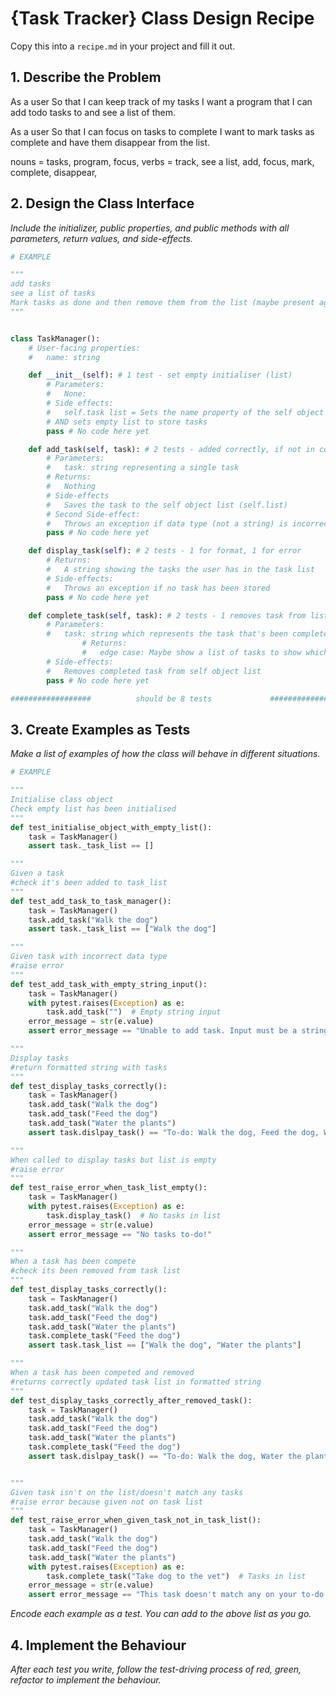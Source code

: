 # {Task Tracker} Class Design Recipe

Copy this into a `recipe.md` in your project and fill it out.

## 1. Describe the Problem

As a user
So that I can keep track of my tasks
I want a program that I can add todo tasks to and see a list of them.

As a user
So that I can focus on tasks to complete
I want to mark tasks as complete and have them disappear from the list.

nouns = tasks, program, focus, 
verbs = track, see a list, add, focus, mark, complete, disappear, 

## 2. Design the Class Interface

_Include the initializer, public properties, and public methods with all parameters, return values, and side-effects._

```python
# EXAMPLE

"""
add tasks
see a list of tasks
Mark tasks as done and then remove them from the list (maybe present again to check)
"""


class TaskManager():
    # User-facing properties:
    #   name: string

    def __init__(self): # 1 test - set empty initialiser (list)
        # Parameters:
        #   None: 
        # Side effects:
        #   self.task list = Sets the name property of the self object list
        # AND sets empty list to store tasks
        pass # No code here yet

    def add_task(self, task): # 2 tests - added correctly, if not in correct format throws error
        # Parameters:
        #   task: string representing a single task
        # Returns:
        #   Nothing
        # Side-effects
        #   Saves the task to the self object list (self.list)
        # Second Side-effect:
        #   Throws an exception if data type (not a string) is incorrect
        pass # No code here yet

    def display_task(self): # 2 tests - 1 for format, 1 for error
        # Returns:
        #   A string showing the tasks the user has in the task list
        # Side-effects:
        #   Throws an exception if no task has been stored
        pass # No code here yet

    def complete_task(self, task): # 2 tests - 1 removes task from list, 1 error if task doesn't match
        # Parameters:
        #   task: string which represents the task that's been completed
                # Returns:
                #   edge case: Maybe show a list of tasks to show which one to complete to help with spelling etc 
        # Side-effects:
        #   Removes completed task from self object list
        pass # No code here yet

##################          should be 8 tests             ###############
```
## 3. Create Examples as Tests

_Make a list of examples of how the class will behave in different situations._

``` python
# EXAMPLE

"""
Initialise class object
Check empty list has been initialised
"""
def test_initialise_object_with_empty_list():
    task = TaskManager()
    assert task._task_list == []

"""
Given a task
#check it's been added to task_list
"""
def test_add_task_to_task_manager():
    task = TaskManager()
    task.add_task("Walk the dog")
    assert task._task_list == ["Walk the dog"]

"""
Given task with incorrect data type 
#raise error 
"""
def test_add_task_with_empty_string_input():
    task = TaskManager()
    with pytest.raises(Exception) as e:
        task.add_task("")  # Empty string input
    error_message = str(e.value)
    assert error_message == "Unable to add task. Input must be a string"

"""
Display tasks
#return formatted string with tasks
"""
def test_display_tasks_correctly():
    task = TaskManager()
    task.add_task("Walk the dog")
    task.add_task("Feed the dog")
    task.add_task("Water the plants")
    assert task.dislpay_task() == "To-do: Walk the dog, Feed the dog, Water the plants."

"""
When called to display tasks but list is empty
#raise error 
"""
def test_raise_error_when_task_list_empty():
    task = TaskManager()
    with pytest.raises(Exception) as e:
        task.display_task()  # No tasks in list
    error_message = str(e.value)
    assert error_message == "No tasks to-do!"

"""
When a task has been compete
#check its been removed from task list
"""
def test_display_tasks_correctly():
    task = TaskManager()
    task.add_task("Walk the dog")
    task.add_task("Feed the dog")
    task.add_task("Water the plants")
    task.complete_task("Feed the dog")
    assert task.task_list == ["Walk the dog", "Water the plants"]

"""
When a task has been competed and removed
#returns correctly updated task list in formatted string 
"""
def test_display_tasks_correctly_after_removed_task():
    task = TaskManager()
    task.add_task("Walk the dog")
    task.add_task("Feed the dog")
    task.add_task("Water the plants")
    task.complete_task("Feed the dog")
    assert task.dislpay_task() == "To-do: Walk the dog, Water the plants."


"""
Given task isn't on the list/doesn't match any tasks
#raise error because given not on task list
"""
def test_raise_error_when_given_task_not_in_task_list():
    task = TaskManager()
    task.add_task("Walk the dog")
    task.add_task("Feed the dog")
    task.add_task("Water the plants")
    with pytest.raises(Exception) as e:
        task.complete_task("Take dog to the vet")  # Tasks in list
    error_message = str(e.value)
    assert error_message == "This task doesn't match any on your to-do list."

```

_Encode each example as a test. You can add to the above list as you go._

## 4. Implement the Behaviour

_After each test you write, follow the test-driving process of red, green, refactor to implement the behaviour._
